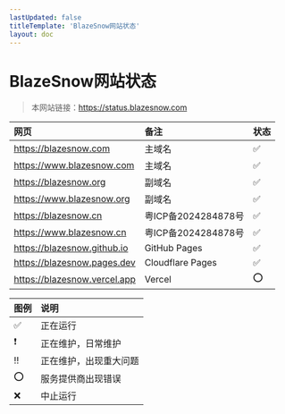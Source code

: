 ```yaml
---
lastUpdated: false
titleTemplate: 'BlazeSnow网站状态'
layout: doc
---
```


# BlazeSnow网站状态

> 本网站链接：<https://status.blazesnow.com>

| 网页                           | 备注                | 状态               |
| :----------------------------- | :------------------ | :----------------- |
| <https://blazesnow.com>        | 主域名              | :white_check_mark: |
| <https://www.blazesnow.com>    | 主域名              | :white_check_mark: |
| <https://blazesnow.org>        | 副域名              | :white_check_mark: |
| <https://www.blazesnow.org>    | 副域名              | :white_check_mark: |
| <https://blazesnow.cn>         | 粤ICP备2024284878号 | :white_check_mark: |
| <https://www.blazesnow.cn>     | 粤ICP备2024284878号 | :white_check_mark: |
| <https://blazesnow.github.io>  | GitHub Pages        | :white_check_mark: |
| <https://blazesnow.pages.dev>  | Cloudflare Pages    | :white_check_mark: |
| <https://blazesnow.vercel.app> | Vercel              | :o:                |

| 图例                     | 说明                   |
| :----------------------- | :--------------------- |
| :white_check_mark:       | 正在运行               |
| :heavy_exclamation_mark: | 正在维护，日常维护     |
| :bangbang:               | 正在维护，出现重大问题 |
| :o:                      | 服务提供商出现错误     |
| :x:                      | 中止运行               |